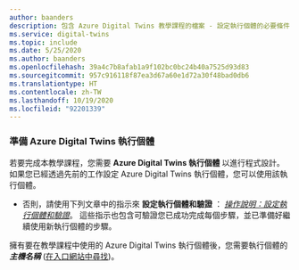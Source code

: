 ```yaml
---
author: baanders
description: 包含 Azure Digital Twins 教學課程的檔案 - 設定執行個體的必要條件
ms.service: digital-twins
ms.topic: include
ms.date: 5/25/2020
ms.author: baanders
ms.openlocfilehash: 39a4c7b8afab1a9f102bc0bc24b40a7525d93d83
ms.sourcegitcommit: 957c916118f87ea3d67a60e1d72a30f48bad0db6
ms.translationtype: HT
ms.contentlocale: zh-TW
ms.lasthandoff: 10/19/2020
ms.locfileid: "92201339"
---
```

### <a name="prepare-an-azure-digital-twins-instance"></a>準備 Azure Digital Twins 執行個體

若要完成本教學課程，您需要 **Azure Digital Twins 執行個體** 以進行程式設計。 如果您已經透過先前的工作設定 Azure Digital Twins 執行個體，您可以使用該執行個體。

* 否則，請使用下列文章中的指示來 **設定執行個體和驗證** ： [*操作說明：設定執行個體和驗證*](../articles/digital-twins/how-to-set-up-instance-portal.md)。 這些指示也包含可驗證您已成功完成每個步驟，並已準備好繼續使用新執行個體的步驟。

擁有要在教學課程中使用的 Azure Digital Twins 執行個體後，您需要執行個體的 **_主機名稱_** ([在入口網站中尋找](../articles/digital-twins/how-to-set-up-instance-portal.md#verify-success-and-collect-important-values))。